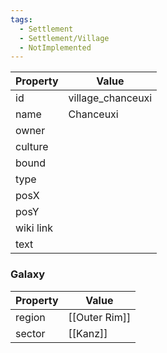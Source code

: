 ```yaml
---
tags:
  - Settlement
  - Settlement/Village
  - NotImplemented
---
```


| Property  | Value             |
| --------- | ----------------- |
| id        | village_chanceuxi |
| name      | Chanceuxi         |
| owner     |                   |
| culture   |                   |
| bound     |                   |
| type      |                   |
| posX      |                   |
| posY      |                   |
| wiki link |                   |
| text      |                   |

### Galaxy
| Property | Value         |
| -------- | ------------- |
| region   | [[Outer Rim]] |
| sector   | [[Kanz]]      |
